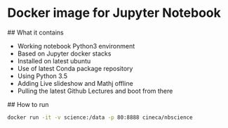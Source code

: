 
# Docker image for Jupyter Notebook

## What it contains

* Working notebook Python3 environment
* Based on Jupyter docker stacks
* Installed on latest ubuntu
* Use of latest Conda package repository
* Using Python 3.5
* Adding Live slideshow and Mathj offline
* Pulling the latest Github Lectures and boot from there

## How to run

```bash
docker run -it -v science:/data -p 80:8888 cineca/nbscience
```